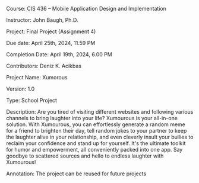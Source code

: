 Course: CIS 436 – Mobile Application Design and Implementation

Instructor: John Baugh, Ph.D.

Project: Final Project (Assignment 4)

Due date: April 25th, 2024, 11.59 PM

Completion Date: April 19th, 2024, 6.00 PM

Contributors: Deniz K. Acikbas

Project Name: Xumorous

Version: 1.0

Type: School Project

Description:
Are you tired of visiting different websites and following various channels to bring laughter into your life? Xumourous is your all-in-one solution. With Xumourous, you can effortlessly generate a random meme for a friend to brighten their day, tell random jokes to your partner to keep the laughter alive in your relationship, and even cleverly insult your bullies to reclaim your confidence and stand up for yourself. It's the ultimate toolkit for humor and empowerment, all conveniently packed into one app. Say goodbye to scattered sources and hello to endless laughter with Xumourous!

Annotation:
The project can be reused for future projects